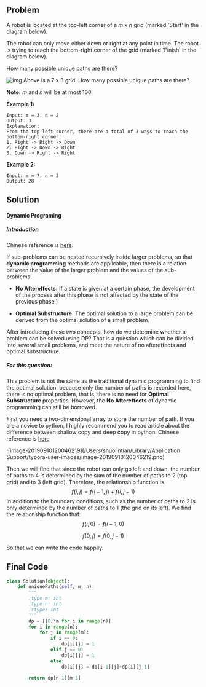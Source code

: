 ## Problem

A robot is located at the top-left corner of a *m* x *n* grid (marked 'Start' in the diagram below).

The robot can only move either down or right at any point in time. The robot is trying to reach the bottom-right corner of the grid (marked 'Finish' in the diagram below).

How many possible unique paths are there?

![img](https://assets.leetcode.com/uploads/2018/10/22/robot_maze.png)
Above is a 7 x 3 grid. How many possible unique paths are there?

**Note:** *m* and *n* will be at most 100.

**Example 1:**

```
Input: m = 3, n = 2
Output: 3
Explanation:
From the top-left corner, there are a total of 3 ways to reach the bottom-right corner:
1. Right -> Right -> Down
2. Right -> Down -> Right
3. Down -> Right -> Right
```

**Example 2:**

```
Input: m = 7, n = 3
Output: 28
```



## Solution

#### Dynamic Programing 

##### Introduction

Chinese reference is [here](https://www.zhihu.com/question/23995189). 

If sub-problems can be nested recursively inside larger problems, so that **dynamic programming** methods are applicable, then there is a relation between the value of the larger problem and the values of the sub-problems.

* **No Aftereffects:** If a state is given at a certain phase, the development of the process after this phase is not affected by the state of the previous phase.)

* **Optimal Substructure:** The optimal solution to a large problem can be derived from the optimal solution of a small problem. 

After introducing these two concepts, how do we determine whether a problem can be solved using DP? That is a question which can be divided into several small problems, and meet the nature of no aftereffects and optimal substructure.

##### For this question:

This problem is not the same as the traditional dynamic programming to find the optimal solution, because only the number of paths is recorded here, there is no optimal problem, that is, there is no need for **Optimal Substructure** properties. However, the **No Aftereffects** of dynamic programming can still be borrowed.

First you need a two-dimensional array to store the number of path. If you are a novice to python, I highly recommend you to read article about the difference between shallow copy and deep copy in python. Chinese reference is [here](https://blog.csdn.net/cyjmosthandsome/article/details/80158898)



![image-20190910120046219](/Users/shuolintian/Library/Application Support/typora-user-images/image-20190910120046219.png)

Then we will find that since the robot can only go left and down, the number of paths to 4 is determined by the sum of the number of paths to 2 (top grid) and to 3 (left grid). Therefore, the relationship function is 
$$
f(i,j) = f(i-1,j)+f(i,j-1)
$$
In addition to the boundary conditions, such as the number of paths to 2 is only determined by the number of paths to 1 (the grid on its left). We find the relationship function that: 
$$
f(i,0) = f(i-1,0)
$$

$$
f(0,j) = f(0,j-1)
$$

So that we can write the code happily.

## Final Code

```python
class Solution(object):
    def uniquePaths(self, m, n):
        """
        :type m: int
        :type n: int
        :rtype: int
        """
        dp = [[0]*m for i in range(n)]
        for i in range(n):
            for j in range(m):
                if i == 0:
                    dp[i][j] = 1
                elif j == 0:
                    dp[i][j] = 1
                else:
                    dp[i][j] = dp[i-1][j]+dp[i][j-1]
        
        return dp[n-1][m-1]
```

